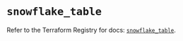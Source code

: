 # `snowflake_table`

Refer to the Terraform Registry for docs: [`snowflake_table`](https://registry.terraform.io/providers/snowflake-labs/snowflake/0.87.2/docs/resources/table).
